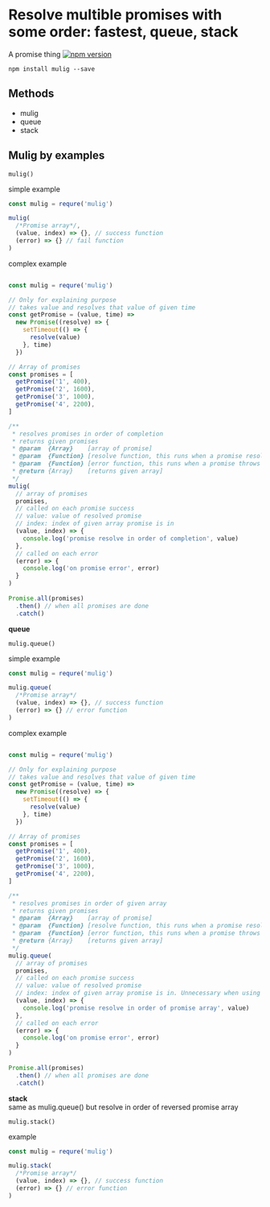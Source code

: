# Resolve multible promises with some order: fastest, queue, stack
A promise thing [![npm version](https://badge.fury.io/js/mulig.svg)](https://badge.fury.io/js/mulig)

`npm install mulig --save`

## Methods
- mulig
- queue
- stack


## Mulig by examples

`mulig()`

simple example
```javascript
const mulig = requre('mulig')

mulig(
  /*Promise array*/, 
  (value, index) => {}, // success function
  (error) => {} // fail function
)
```
complex example
```javascript

const mulig = requre('mulig')

// Only for explaining purpose
// takes value and resolves that value of given time
const getPromise = (value, time) =>
  new Promise((resolve) => {
    setTimeout(() => {
      resolve(value)
    }, time)
  })

// Array of promises
const promises = [
  getPromise('1', 400), 
  getPromise('2', 1600), 
  getPromise('3', 1000), 
  getPromise('4', 2200),
]

/**
 * resolves promises in order of completion
 * returns given promises 
 * @param  {Array}    [array of promise]
 * @param  {Function} [resolve function, this runs when a promise resolves]
 * @param  {Function} [error function, this runs when a promise throws an error]
 * @return {Array}    [returns given array]
 */
mulig(
  // array of promises
  promises,
  // called on each promise success
  // value: value of resolved promise
  // index: index of given array promise is in
  (value, index) => { 
    console.log('promise resolve in order of completion', value) 
  },
  // called on each error
  (error) => { 
    console.log('on promise error', error) 
  }
)
  
Promise.all(promises)
  .then() // when all promises are done
  .catch() 

```

**queue**

`mulig.queue()`

simple example
```javascript
const mulig = requre('mulig')

mulig.queue(
  /*Promise array*/
  (value, index) => {}, // success function
  (error) => {} // error function
)
```

complex example
```javascript

const mulig = requre('mulig')

// Only for explaining purpose
// takes value and resolves that value of given time
const getPromise = (value, time) =>
  new Promise((resolve) => {
    setTimeout(() => {
      resolve(value)
    }, time)
  })

// Array of promises
const promises = [
  getPromise('1', 400), 
  getPromise('2', 1600), 
  getPromise('3', 1000), 
  getPromise('4', 2200),
]

/**
 * resolves promises in order of given array
 * returns given promises 
 * @param  {Array}    [array of promise]
 * @param  {Function} [resolve function, this runs when a promise resolves]
 * @param  {Function} [error function, this runs when a promise throws an error]
 * @return {Array}    [returns given array]
 */
mulig.queue(
  // array of promises
  promises,
  // called on each promise success
  // value: value of resolved promise
  // index: index of given array promise is in. Unnecessary when using queue
  (value, index) => { 
    console.log('promise resolve in order of promise array', value) 
  },
  // called on each error
  (error) => { 
    console.log('on promise error', error) 
  }
)
  
Promise.all(promises)
  .then() // when all promises are done
  .catch() 

```

**stack**  
same as mulig.queue() but resolve in order of reversed promise array

`mulig.stack()`

example
```javascript
const mulig = requre('mulig')

mulig.stack(
  /*Promise array*/
  (value, index) => {}, // success function
  (error) => {} // error function
)
```